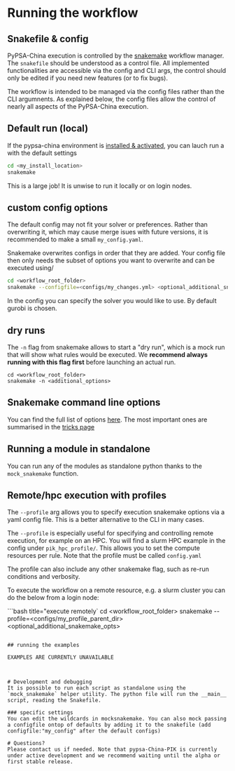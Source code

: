 
# Running the workflow 

## Snakefile & config
PyPSA-China execution is controlled by the [snakemake](https://snakemake.readthedocs.io/en/stable/) workflow manager. The `snakefile` should be understood as a control file. All implemented functionalities are accessible via the config and CLI args, the control should only be edited if you need new features (or to fix bugs). 

The workflow is intended to be managed via the config files rather than the CLI argumnents. As explained below, the config files allow the control of nearly all aspects of the PyPSA-China execution.  

## Default run (local)
If the pypsa-china environment is  [installed & activated](../../installation/quick_start/), you can lauch run a with the default settings 
```bash title="launch default run"
cd <my_install_location>
snakemake
```
This is a large job! It is unwise to run it locally or on login nodes.

## custom config options
The default config may not fit your solver or preferences. Rather than overwriting it, which may cause merge isues with future versions, it is recommended to make a small `my_config.yaml`.

Snakemake overwrites configs in order that they are added. Your config file then only needs the subset of options you want to overwrite and can be executed using/

```bash title="launch custom run"
cd <workflow_root_folder>
snakemake --configfile=<configs/my_changes.yml> <optional_additional_snakemake_opts>
```

In the config you can specify the solver you would like to use. By default gurobi is chosen.

## dry runs
The `-n` flag from snakemake allows to start a "dry run", which is a mock run that will show what rules would be executed. We **recommend always running with this flag first** before launching an actual run.

```
cd <workflow_root_folder>
snakemake -n <additional_options>
```

## Snakemake command line options

You can find the full list of options [here](https://snakemake.readthedocs.io/en/stable/executing/cli.html). The most important ones are summarised in the [tricks page](../snakemake_tricks)

## Running a module in standalone

You can run any of the modules as standalone python thanks to the `mock_snakemake` function.

## Remote/hpc execution with profiles

The `--profile` arg allows you to specify execution snakemake options via a yaml config file. This is a better alternative to the CLI in many cases. 

The `--profile` is especially useful for specifying and controlling remote execution, for example on an HPC. You will find a slurm HPC example in the config under `pik_hpc_profile/`. This allows you to set the compute resources per rule. Note that the profile must be called `config.yaml` 

The profile can also include any other snakemake flag, such as re-run conditions and verbosity.

To execute the workflow on a remote resource, e.g. a slurm cluster you can do the below from a login node:

```bash title="execute remotely`
cd <workflow_root_folder>
snakemake --profile=<configs/my_profile_parent_dir> <optional_additional_snakemake_opts>
```

## running the examples

EXAMPLES ARE CURRENTLY UNAVAILABLE



# Development and debugging
It is possible to run each script as standalone using the `mock_snakemake` helper utility. The python file will run the __main__ script, reading the Snakefile.

### specific settings
You can edit the wildcards in mocksnakemake. You can also mock passing a configfile ontop of defaults by adding it to the snakefile (add configfile:"my_config" after the default configs)  

# Questions?
Please contact us if needed. Note that pypsa-China-PIK is currently under active development and we recommend waiting until the alpha or first stable release.